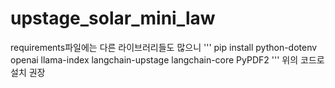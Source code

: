 # upstage_solar_mini_law

requirements파일에는 다른 라이브러리들도 많으니 
'''
pip install python-dotenv openai llama-index langchain-upstage langchain-core PyPDF2
'''
위의 코드로 설치 권장

